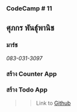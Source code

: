 ### CodeCamp # 11  

## **ศุภกร พันธุ์พานิช**  
### มาร์ช
*083-031-3097*  

### สร้าง Counter App
### สร้าง Todo App

>> Link to [Github](https://github.com/machhhhhhh/Homework_Codecamp_10/tree/master/React)